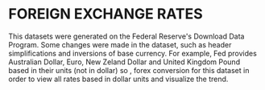 # FOREIGN EXCHANGE RATES

This datasets were generated on the Federal Reserve's Download Data Program. Some changes were made in the dataset, such as header simplifications and inversions of base currency. For example, Fed provides Australian Dollar, Euro, New Zeland Dollar and United Kingdom Pound based in their units (not in dollar) so , forex conversion for this dataset in order to view all rates based in dollar units and visualize the trend.
